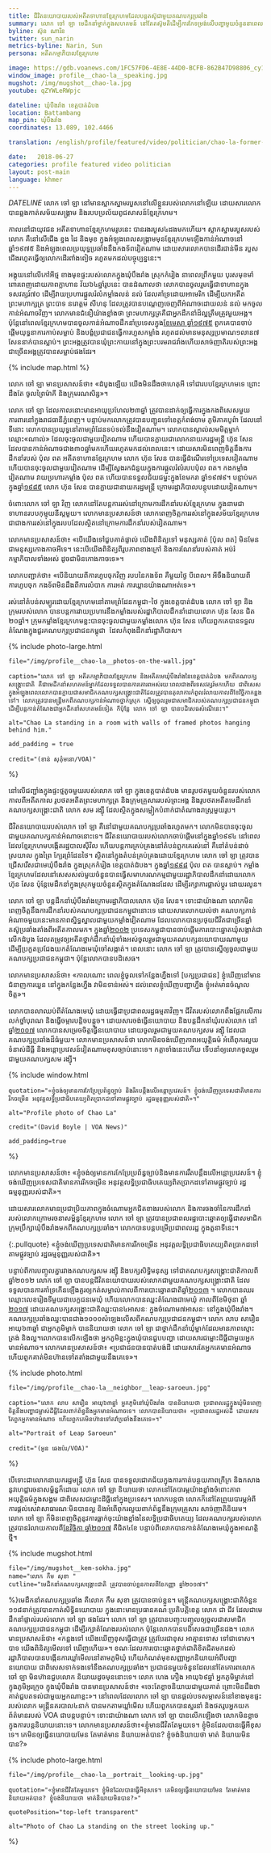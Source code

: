 ```yaml
---
title: ជីវិត​នយោបាយ​របស់​អតីតទាហាន​ខ្មែរ​ក្រហមដែល​បន្ត​តស៊ូ​ជាមួយគណបក្ស​ប្រឆាំង
summary: លោក ចៅ ឡា មេដឹកនាំ​ម្នាក់​ក្នុង​សហគមន៍ នៅតែ​តស៊ូ​មតិ​ដើម្បី​ការ​កែ​ទម្រង់​លើ​បញ្ហា​មួយ​ចំនួន​នា​ពេល​បច្ចុប្បន្ន​នេះ ដែល​ដូច​គ្នា​នឹង​បញ្ហា​ដែល​បាន​ជំរុញ​ឲ្យ​លោក​សម្រេច​ចិត្ត​ចូលរួម​ជាមួយ​ខ្មែរ​ក្រហម​កាលពី​ជិត​៤០ឆ្នាំ​មុន។ បញ្ហា​ទាំង​នោះ​រួម​មាន អំពើអយុត្តិធម៌ អំពើ​ពុក​រលួយ សិទ្ធិ​ដីធ្លី និង​ការ​ធ្វើ​អន្តោប្រវេសន៍​របស់​ជនជាតិ​វៀតណាម​ដោយ​ខុសច្បាប់​មក​កម្ពុជា។
byline: ស៊ុន​ ណារិន
twitter: sun_narin
metrics-byline: Narin, Sun
persona: អតីតកម្មាភិបាលខ្មែរក្រហម

image: https://gdb.voanews.com/1FC57FD6-4E8E-44D0-BCFB-862B47D98806_cy10_w1023.jpg
window_image: profile__chao-la__speaking.jpg
mugshot: /img/mugshot__chao-la.jpg
youtube: qZYWLeRWpjc

dateline: ឃុំបឹងរាំង ខេត្តបាត់ដំបង
location: Battambang
map_pin: ឃុំបឹងរាំង
coordinates: 13.089, 102.4466

translation: /english/profile/featured/video/politician/chao-la-former-khmer-rouge-political-defection.html

date:   2018-06-27
categories: profile featured video politician
layout: post-main
language: khmer
---
```



$DATELINE$ លោក ចៅ ឡា នៅ​មាន​ស្លាកស្នាម​របួស​នៅ​លើ​​ខ្លួន​របស់​លោក​នៅ​ឡើយ ដោយសារ​លោក​បាន​ឆ្លង​កាត់សម័យ​​សង្រ្គាម និង​របប​ប្រល័យពូជសាសន៍ខ្មែរក្រហម។
 
កាលនៅ​ជា​​យុវជន​​ អតីត​ទាហាន​ខ្មែរ​ក្រហមរូប​នេះ ​បាន​រង​របួស​៤ដង​មក​ហើយ។ ​ស្លាកស្នាម​របួសរបស់លោក គឺ​នៅ​លើ​ជើង ខ្នង ដៃ និង​មុខ ក្នុង​អំឡុង​ពេល​សង្គ្រាម​មុន​ខ្មែរ​ក្រហម​ឡើង​កាន់​អំណាច​នៅ​ឆ្នាំ១៩៧៥ និង​អំឡុង​ពេល​ប្រយុទ្ធ​ប្រឆាំង​នឹង​កងទ័ព​វៀតណាម​​ ដោយសារលោក​បាន​ដើរ​ជាន់​មីន​ របួស​ជើង​​ រហូត​ធ្វើឲ្យ​លោក​ដើរ​ពាំងពៀច រហូត​មក​ដល់​បច្ចុប្បន្ន​នេះ។

អង្គុយ​នៅ​លើ​កៅអី​ថ្ម ខាង​មុខ​ផ្ទះ​របស់​លោក​ក្នុង​ឃុំ​បឹងរាំង ស្រុកកំរៀង នា​ពេល​ព្រឹក​មួយ បុរស​មុខ​មាំ ពោរ​ពេញ​ដោយ​ភាព​ក្លាហាន វ័យ​៦៤​ឆ្នាំ​រូប​នេះ បាន​ដំណាល​ថា លោក​បាន​ចូលរួម​ធ្វើ​ជា​ទាហាន​ក្នុង​ទសវត្សរ៍​៧០ ដើម្បី​វាយ​ប្រហារ​ផ្តួលរំលំ​កម្លាំង​លន់ នល់ ដែល​គាំទ្រ​ដោយ​អាមេរិក ដើម្បី​យក​អតីត​ព្រះមហាក្សត្រ ព្រះបាទ នរោត្តម សីហនុ ដែល​ត្រូវ​បាន​បណ្តេញ​ចេញ​ពី​អំណាច​ដោយ​លន់​ នល់ មក​ចូល​កាន់​អំណាច​វិញ។ លោក​មាន​ជំនឿ​យ៉ាង​ខ្លាំ​ង​ថា ព្រះមហាក្សត្រ​គឺ​ជា​អ្នក​ដឹក​នាំ​ដ៏​ល្អ​ត្រឹមត្រូវ​មួយអង្គ។ ប៉ុន្តែ​នៅ​ពេល​​ខ្មែរ​ក្រហម​បាន​ចូល​កាន់​អំណាច​ដឹកនាំ​ប្រទេស​ក្នុង<a href="#april_17_1975" class="trigger__factbox">​ខែ​មេសា ឆ្នាំ​១៩៧៥</a> ពួកគេ​បាន​ចាប់​ផ្តើម​យុទ្ធនាការ​កាប់​សម្លាប់ និង​បង្ខំ​ប្រជាជន​ធ្វើ​ការ​ហួស​កម្លាំង រហូត​ដល់​មាន​មនុស្ស​ប្រមាណ​១លាន​៧​សែន​នាក់​បាន​ស្លាប់។ ព្រះអង្គ​ត្រូវ​បាន​ឃុំ​ព្រះ​កាយ​នៅ​ក្នុង​ព្រះ​បរម​រាជ​វាំង​ ហើយ​សាច់ញាតិរបស់​ព្រះ​អង្គ​ជា​ច្រើនអង្គ​ត្រូវ​បាន​សម្លាប់​ផង​ដែរ។



{% include map.html %}




លោក ចៅ ឡា មាន​ប្រសាសន៍​ថា៖ «ដំបូង​ឡើយ យើង​មិន​ដឹង​ថា​ហេតុអី​ ទៅ​ជា​របប​ខ្មែរ​ក្រហម​ទេ ព្រោះ​ដឹង​តែ ចូល​ព្រៃ​ម៉ាគី និង​ក្រុម​រណសិរ្ស»។

លោក ចៅ ឡា ដែល​កាល​នោះ​មាន​អាយុ​ប្រហែល​២៣​ឆ្នាំ  ត្រូវ​បាន​ដាក់​ឲ្យ​ធ្វើការ​ក្នុង​កង​ពិសេស​មួយ ការពារ​នៅ​ក្នុង​រាជធានី​ភ្នំពេញ។ បន្ទាប់​មក​លោក​ត្រូវ​បាន​បញ្ជូន​ទៅ​​ខេត្ត​កំពង់ចាម ភូមិភាគ​បូព៌ា ដែល​នៅ​ទី​នោះ​ លោក​បាន​ប្រយុទ្ធ​នៅ​តាម​ព្រំដែន​ទប់ទល់​នឹង​វៀតណាម។ លោក​បាន​ស្គាល់​សមមិត្ត​​ម្នាក់​ឈ្មោះ«ណាល់» ដែល​ចុះ​ចូល​ជាមួយ​វៀតណាម ហើយ​បាន​ក្លាយ​ជា​លោក​នាយករដ្ឋមន្រ្តី ហ៊ុន សែន ដែល​បាន​កាន់​អំណាច​ជាង​៣០​ឆ្នាំ​មក​ហើយ​រហូត​មក​ដល់​ពេល​នេះ។
ដោយសារ​មិន​ពេញ​ចិត្ត​នឹង​ការ​ដឹកនាំ​របស់​ ប៉ុល ពត អតីត​ទាហាន​ខ្មែរ​ក្រហម លោក ហ៊ុន សែន បាន​ធ្វើ​ដំណើរ​ទៅ​ប្រទេស​វៀតណាម ហើយ​បាន​ចុះចូល​ជាមួយ​វៀតណាម ដើម្បី​ស្វែង​រក​ជំនួយ​ក្នុង​ការ​ផ្តួល​រំលំ​របប​ប៉ុល ពត។ កង​កម្លាំង​វៀតណាម វាយ​ប្រហារ​កម្លាំង ​ប៉ុល ពត ហើយ​បាន​ទទួល​ជ័យ​ជម្នះ​ក្នុង​ខែ​មករា ឆ្នាំ​១៩៧៩។ បន្ទាប់​មក​ក្នុង​ឆ្នាំ<a href="#jan_14_1985" class="trigger__factbox">​១៩៨៥</a> លោក​ ហ៊ុន សែន បាន​ក្លាយ​ជា​នាយក​រដ្ឋមន្រ្តី ក្រោម​រដ្ឋាភិបាល​បន្តុបដោយ​វៀតណាម។ 
 
ចំពោះ​លោក ចៅ ឡា វិញ លោក​នៅ​តែ​បន្ត​ការ​រស់នៅ​ក្រោម​ការ​ដឹកនាំ​របស់​ខ្មែរ​ក្រហម ក្នុង​នាម​ជា​ទាហាន​របប​កុម្មុយនីស្តមួយ។ លោក​មានប្រសាសន៍​ថា​​ លោកពេញ​ចិត្តការ​រស់​នៅ​ក្នុង​សម័យ​ខ្មែរ​ក្រហម​ ជាជាង​ការ​រស់​នៅ​ក្នុង​របប​ដែល​ស្ថិត​នៅ​ក្រោម​ការ​ដឹកនាំ​របស់​វៀតណាម។
 
លោក​មាន​ប្រសាសន៍​ថា៖ «បើ​យើង​ទៅ​ជួប​គាត់​ផ្ទាល់ យើង​ពិនិត្យ​ទៅ មនុស្ស​គាត់ [ប៉ុល ពត] មិនមែន​ជា​មនុស្ស​កោងកាច​អីទេ។​ នេះ​បើ​យើង​ពិនិត្យ​ពី​រូបភាព​ខាង​ក្រៅ និង​ការ​ណែនាំ​របស់​គាត់ អប់រំ​កម្មាភិបាល​ទាំង​អស់ ដូចជា​មិន​កោងកាច​ទេ»។ 
 
លោក​បញ្ជាក់​ថា៖ «បើ​និយាយ​ពីការហូប​ចុក​វិញ របបនៃ​កងទ័ព គឺ​មួយថ្ងៃ បីពេល។​ អីចឹង​និយាយពីការហូបចុក កងទ័ពមិនដឹងពីការលំបាក ការអត់ ការ​ឃ្លានយ៉ាងណាអត់ទេ»។

រស់​នៅ​តំបន់​សម្បូរ​ដោយ​ខ្មែរ​ក្រហម​នៅ​តាម​ព្រំដែន​កម្ពុជា-ថៃ ក្នុង​ខេត្ត​បាត់ដំបង លោក ចៅ ឡា និង​ក្រុម​របស់​លោក បាន​បន្ត​ការ​វាយ​ប្រហារ​នឹង​កម្លាំង​របស់​រដ្ឋាភិបាល​ដឹកនាំ​ដោយ​លោក ហ៊ុន សែន ជិត​២០​ឆ្នាំ។ ក្រុម​កម្លាំង​ខ្មែរ​ក្រហម​ខ្លះ​បាន​ចុះ​ចូល​ជាមួយ​កម្លាំង​លោក ហ៊ុន សែន ហើយ​ពួកគេ​បាន​ទទួល​តំណែង​ក្នុងជួរគណបក្ស​ប្រជាជន​កម្ពុជា ​ ដែល​កំពុង​ដឹកនាំ​រដ្ឋាភិបាល។

{% include photo-large.html 

	file="/img/profile__chao-la__photos-on-the-wall.jpg"

	caption="លោក ចៅ ឡា អតីត​កម្មាភិបាល​ខ្មែរ​ក្រហម និង​អតីត​មេឃុំ​បឹងរាំង​នៃ​ខេត្ត​បាត់ដំបង មក​ពី​គណបក្ស​សង្គ្រោះជាតិ ​គឺជា​មេដឹកនាំ​សហគមន៍​ម្នាក់​ដែល​ទទួល​បាន​ការ​គោរព​​អស់​រយៈពេល​ជាង​ពីរ​ទសវត្សរ៍​មក​ហើយ ជា​ពិសេស ក្នុង​អំឡុង​ពេល​លោក​បាន​ក្លាយ​ជា​សមាជិក​គណបក្ស​សង្គ្រោះ​ជាតិ​ដែល​ត្រូវបាន​តុលាការ​កំពូល​រំលាយ​កាលពី​ខែ​វិច្ឆិកា​កន្លង​ទៅ។ លោក​ត្រូវបាន​មន្ត្រី​មក​ពី​គណបក្ស​កាន់​អំណាច​ថ្នាក់​ស្រុក ស្នើ​ឲ្យ​ចូលរួម​ជា​សមាជិក​របស់​គណបក្ស​ប្រជាជន​កម្ពុជា ដើម្បី​បន្ត​កាន់​តំណែង​ជា​អ្នក​ដឹកនាំ​សហគមន៍​ទៀត ក៏​ប៉ុន្តែ លោក​ ចៅ​ ឡា បាន​បដិសេធ​សំណើ​នេះ។"

	alt="Chao La standing in a room with walls of framed photos hanging behind him."

	add_padding = true

	credit="(ខាន់ សុគុំមនោ/VOA)"

%}




នៅ​លើ​ជញ្ជាំង​ក្នុង​ផ្ទះ​ថ្ម​តូច​មួយ​របស់​លោក​ ចៅ ឡា ក្នុង​ខេត្ត​បាត់ដំបង មាន​រូប​ថត​មួយ​ចំនួន​របស់​លោក​កាល​ពី​អតីត​កាល រូបថត​អតីត​ព្រះមហាក្សត្រ និង​ក្រុមគ្រួសារ​របស់​ព្រះអង្គ និង​រូបថត​អតីត​មេដឹកនាំ​គណបក្ស​សង្គ្រោះជាតិ លោក សម រង្ស៊ី  ដែល​ស្ថិត​ក្នុង​សម្លៀក​បំពាក់​ជា​តំណាងរាស្រ្ត​មួយ​រូប។

ជីវិត​នយោបាយ​របស់​លោក ចៅ ឡា គឺ​នៅ​ជាមួយ​គណបក្ស​ប្រឆាំង​រហូត​មក។ លោក​មិន​បាន​ចុះចូល​ជាមួយ​គណបក្ស​កាន់​អំណាច​នោះ​ទេ។ ជីវិត​នយោបាយ​របស់​លោក​ចាប់​ផ្តើម​នៅ​ក្នុង​ឆ្នាំ​១៩៩៤ នៅ​ពេល​ដែល​ខ្មែរ​ក្រហម​បង្កើត​រដ្ឋបាល​ស៊ីវិល ហើយ​បន្ត​ការ​គ្រប់គ្រង​នៅ​តំបន់​ពួកគេ​រស់​នៅ គឺ​នៅ​តំបន់​ដាច់ស្រយាល ក្នុង​ព្រៃ ក្បែរ​ព្រំដែន​ថៃ។ 
ស្ថិត​នៅ​ក្នុង​តំបន់​គ្រប់គ្រង​ដោយ​ខ្មែរ​ក្រហម លោក​ ចៅ ឡា ត្រូវ​បានជ្រើស​រើស​ជា​មេឃុំ​បឹងរាំង ក្នុង​ស្រុក​កំរៀង ខេត្ត​បាត់ដំបង។ ក្នុង​ឆ្នាំ<a href="#march_1998" class="trigger__factbox">​១៩៩៨</a> ប៉ុល ពត បាន​ស្លាប់។ កម្លាំង​ខ្មែរ​ក្រហម​ដែល​នៅ​សេសសល់​មួយ​ចំនួន​ បាន​ធ្វើស​មាហរណកម្ម​ជាមួយ​រដ្ឋាភិបាល​ដឹកនាំ​ដោយ​លោក ហ៊ុន សែន ប៉ុន្តែ​មេដឹកនាំ​ក្នុង​ស្រុក​មួយ​ចំនួន​ស្ថិត​ក្នុង​តំណែង​ដដែល ដើម្បី​រក្សា​ការ​ផ្លាស់​ប្តូរ ដោយ​រលូន។
 
លោក ចៅ ឡា បន្ត​ដឹកនាំ​ឃុំ​បឹងរាំង​ក្រោម​រដ្ឋាភិបាល​លោក ហ៊ុន សែន។ ទោះ​ជា​យ៉ាងណា លោក​មិន​ពេញ​ចិត្ត​នឹង​ការ​ដឹកនាំ​របស់​គណបក្ស​ប្រជាជន​កម្ពុជា​នោះ​ទេ ដោយ​សារ​លោក​យល់​ថា គណបក្ស​កាន់​អំណាច​មួយ​នេះ​មាន​ភាព​ស្និទ្ធស្នាល​ជាមួយ​កម្លាំង​វៀតណាម ដែល​លោក​បាន​ប្រថុយ​ជីវិត​ជា​ច្រើន​ឆ្នាំ​តស៊ូ​ប្រឆាំង​តាំង​ពី​អតីត​កាល​មក។
ក្នុង​ឆ្នាំ<a href="#feb_3_2002" class="trigger__factbox">២០០២</a> ប្រទេស​កម្ពុជា​បាន​ចាប់​ផ្តើម​ការ​បោះឆ្នោត​ឃុំ​សង្កាត់​ជា​លើក​ដំបូង ដែល​តម្រូវ​ឲ្យ​អតីត​ថ្នាក់ដឹកនាំឃុំ​ទាំង​អស់​ចូលរួម​ជាមួយ​គណបក្ស​នយោបាយ​ណាមួយ ដើម្បី​ប្រកួត​ប្រជែង​យក​តំណែង​មេឃុំ​ចៅសង្កាត់។ ពេល​នោះ លោក ចៅ ឡា ត្រូវ​បាន​​ស្នើ​ឲ្យ​ចូល​ជាមួយ​គណបក្ស​ប្រជាជន​កម្ពុជា។ ប៉ុន្តែ​លោក​បាន​បដិសេធ។
 
លោក​មាន​ប្រសាសន៍​ថា៖ «កាលណោះ ពេល​ខ្ញុំ​ចូល​ទៅ​កន្លែង​ហ្នឹង​ទៅ​ [បក្ស​ប្រជាជន] ខ្ញុំ​ឃើញ​នៅ​មាន​ជំនាញការ​យួន នៅ​ក្នុង​កន្លែង​ហ្នឹង វា​មិន​ទាន់​អស់។ ​ដល់ពេលខ្ញុំ​ឃើញ​បញ្ហា​ហ្នឹង ខ្ញុំ​អត់​មាន​ចំណូល​ចិត្ត»។
 
លោក​បាន​លាឈប់​ពី​តំណែង​មេឃុំ ដោយ​ធ្វើ​ជា​ប្រជាពលរដ្ឋ​ធម្មតា​វិញ។ ជីវិត​របស់​លោក​ពឹង​ផ្អែក​លើ​ការ​លក់​ថ្នាំ​បុរាណ និងធ្វើ​ចម្ការ​បន្តិច​បន្តួច។ ដោយ​សារ​ចង់​ធ្វើ​នយោបាយ និង​បន្ត​ដឹកនាំ​ឃុំ​របស់​លោក នៅ​ឆ្នាំ<a href="#april_2007" class="trigger__factbox">​២០០៧</a> លោក​បាន​សម្រេច​ចិត្ត​ធ្វើ​នយោបាយ ដោយ​ចូលរួម​ជាមួយ​គណបក្ស​សម រង្ស៊ី  ដែល​ជា​គណបក្ស​ប្រឆាំង​ដ៏ធំមួយ។ លោក​មាន​ប្រសាសន៍ថា លោកមិន​ចង់​ឃើញ​ភាព​អយុត្តិធម៌ អំពើ​ពុករលួយ ទំនាស់ដីធ្លី និង​អន្តោប្រវេសន៍​វៀតណាម​ខុស​ច្បាប់នោះ​ទេ។ កត្តា​ទាំង​នេះ​ហើយ ទើប​នាំ​ឲ្យ​លោក​ចូលរួម​ជាមួយ​គណបក្ស​សម រង្ស៊ី។


{% include window.html

	quotation="«ខ្ញុំ​ចង់​ឲ្យ​មាន​ការ​កែប្រែ​ប្រព័ន្ធច្បាប់​ និង​​រឹត​បន្តឹង​លើ​អន្តោប្រវេសន៍។ ខ្ញុំ​ចង់​ឃើញ​ប្រទេស​ជាតិ​មាន​ការ​រីក​ចម្រើន អនុវត្ត​លទ្ធិ​ប្រជាធិបតេយ្យ​ពិត​ប្រាកដ​ទៅ​តាម​ផ្លូវ​ច្បាប់ រដ្ឋធម្មនុញ្ញ​របស់​ជាតិ»។"

	alt="Profile photo of Chao La"

	credit="(David Boyle | VOA News)"

	add_padding=true

%}



លោក​មាន​ប្រសាសន៍​ថា៖ «ខ្ញុំ​ចង់​ឲ្យ​មាន​ការ​កែប្រែ​ប្រព័ន្ធច្បាប់​ និង​​មាន​ការ​រឹត​បន្តឹង​លើ​អន្តោប្រវេសន៍។ ខ្ញុំ​ចង់​ឃើញ​ប្រទេស​ជាតិ​មាន​ការ​រីក​ចម្រើន អនុវត្ត​លទ្ធិ​ប្រជាធិបតេយ្យ​ពិត​ប្រាកដ​ទៅ​តាម​ផ្លូវ​ច្បាប់ រដ្ឋធម្មនុញ្ញ​របស់​ជាតិ»។
 
ដោយសារ​លោក​មាន​ប្រជាប្រិយភាព​ក្នុង​ចំណោម​អ្នក​ជិត​ខាង​របស់​លោក និង​ការ​ចងចាំ​នៃការ​ដឹកនាំ​របស់​លោក​ក្រោម​រចនា​សម្ព័ន្ធ​ខ្មែរ​ក្រហម លោក ចៅ ឡា ត្រូវ​បាន​ប្រជាពលរដ្ឋ​បោះឆ្នោត​ឲ្យ​ធ្វើ​ជា​សមាជិកក្រុមប្រឹក្សា​ឃុំបឹងរាំងមក​ពី​គណបក្ស​ប្រឆាំង។ លោក​បាន​បន្ត​បម្រើ​ប្រជាពលរដ្ឋ ក្នុង​តួនាទីនេះ។ 


{:.pullquote}
«ខ្ញុំ​ចង់​ឃើញ​ប្រទេស​ជាតិ​មាន​ការ​រីក​ចម្រើន អនុវត្ត​លទ្ធិ​ប្រជាធិបតេយ្យ​ពិត​ប្រាកដ​ទៅ​តាម​ផ្លូវ​ច្បាប់ រដ្ឋធម្មនុញ្ញ​របស់​ជាតិ»។



 
បន្ទាប់​ពីការ​បញ្ចូល​គ្នា​រវាង​គណបក្ស​សម រង្ស៊ី និង​បក្ស​សិទ្ធិ​មនុស្ស ទៅ​ជា​គណបក្ស​សង្រ្គោះ​ជាតិ ​កាល​ពី​ឆ្នាំ​២០១២ លោក ចៅ ឡា បាន​បន្ត​ជីវិត​នយោបាយ​របស់​លោក​ជាមួយ​គណបក្ស​សង្រ្គោះជាតិ ដែល​ទទួល​បាន​ការ​គាំទ្រ​កើន​ឡើង​គួរ​ឲ្យ​កត់​សម្គាល់​កាល​ពី​ការ​បោះឆ្នោត​ជាតិ​ឆ្នាំ<a href="#july_28_2013" class="trigger__factbox">​២០១៣</a> ។ លោក​បាន​ឈរ​ឈ្មោះ​លេខ​រៀង​ទីមួយ​ជា​បេក្ខជន​មេឃុំ ហើយ​លោក​បាន​ឈ្នះ​តំណែង​ជា​មេឃុំ កាល​ពី​ខែ​មិថុនា ឆ្នាំ<a href="#june_2017" class="trigger__factbox">​២០១៧</a> ដោយគណបក្សសង្គ្រោះជាតិ​ឈ្នះ​បាន​៤​អាសនៈ ក្នុង​ចំណោម​៧អាសនៈ នៅក្នុងឃុំបឹងរាំង។ គណបក្ស​ប្រឆាំង​ឈ្នះ​បានជាង១០០០​សំឡេង​លើ​សពីគណបក្ស​ប្រជាជន​កម្ពុជា។
លោក លាប សារឿន អាយុ​៦៣​ឆ្នាំ ជា​អ្នក​ភូមិ​ម្នាក់ បាន​និយាយ​ថា លោក ចៅ ឡា ជា​ថ្នាក់ដឹកនាំឃុំ​ម្នាក់​ដែល​មាន​ភាព​ស្មោះត្រង់ និង​ល្អ។ ​លោកបានលើកឡើងថា អ្នក​ភូមិខ្លះ​ក្នុង​ឃុំ​បាន​ជួបបញ្ហា​ ដោយ​សារ​ជម្លោះដីធ្លីជាមួយ​អ្នក​មាន​អំណាច។ 
លោក​មានប្រសាសន៍​ថា៖ «ប្រជាជន​បាន​បាត់បង់​ដី​ ដោយសារ​តែ​អ្នក​គេ​​មាន​អំណាច ហើយ​ពួក​គាត់​មិន​ហ៊ាន​ទៅ​តតាំង​ជាមួយ​នឹង​គេ​ទេ»។


{% include photo.html 

	file="/img/profile__chao-la__neighbor__leap-saroeun.jpg"

	caption="លោក លាប ​សារឿន ​អាយុ​៦៣ឆ្នាំ អ្នក​ភូមិ​នៅ​ឃុំ​បឹងរាំង បាន​និយាយ​ថា ប្រជា​ពលរដ្ឋ​ក្នុង​ឃុំ​មិន​ពេញ​ចិត្ត​នឹង​បញ្ហា​ជម្លាស់​ដីធ្លី​ដែល​ពាក់ព័ន្ធ​នឹង​អ្នក​មាន​អំណាច​ទេ។ លោក​បាន​និយាយ​ថា៖ «‍ប្រជាពលរដ្ឋ​អស់ដី ដោយសារ​តែ​ពួក​អ្នក​មាន​អំណាច ហើយ​ពួក​គេ​មិន​ហ៊ាន​ទៅ​តវ៉ា​ប្រឆាំង​នឹង​គេ​ទេ»។"

	alt="Portrait of Leap Saroeun"

	credit="(អូន ឆេងប៉រ/VOA)"
%}
 


បើ​ទោះជា​លោក​នាយករដ្ឋមន្រ្តី ហ៊ុន ​សែន បាន​ទទួល​ជោគជ័យ​ក្នុង​ការ​កាត់បន្ថយ​ភាពក្រីក្រ និង​កសាង​នូវ​ហេដ្ឋារចនាសម្ព័ន្ធ​ក៏​ដោយ លោក ចៅ ឡា និយាយ​ថា លោក​នៅ​តែ​បារម្ភ​យ៉ាង​ខ្លាំង​ចំពោះភាពអយុត្តិធម៌ក្នុងសង្គម ជាពិសេស​ជម្លោះ​ដីធ្លី​នៅ​ក្នុង​ប្រទេស។ លោក​បន្តថា លោក​ក៏​នៅ​តែ​ព្រួយ​បារម្ភ​អំពី​ការ​ផ្តល់សេវាសាធារណៈ​មិន​បាន​ល្អ និង​អំពើ​ពុករលួយពាក់​ព័ន្ធ​នឹង​ក្រុមគ្រួសារ សាច់ញាតិនិយម។ លោក ចៅ ឡា ក៏​មិន​ពេញចិត្ត​នូវ​ការ​ធ្លាក់ចុះ​យ៉ាង​ខ្លាំង​នៃ​លទ្ធិប្រជាធិបតេយ្យ ដែល​គណបក្ស​របស់​លោក ត្រូវ​បាន​រំលាយ​កាល​ពី<a href="#nov_16_2017" class="trigger__factbox">​ខែ​វិច្ឆិកា ឆ្នាំ​២០១៧</a> គឺ​ជិត​៤​ខែ​ បន្ទាប់ពី​លោក​បានកាន់តំណែង​មេឃុំក្នុងអាណត្តិថ្មី​។





{% include mugshot.html

	file="/img/mugshot__kem-sokha.jpg"
	name="លោក កឹម សុខា "
	cutline="មេដឹកនាំ​គណបក្ស​សង្គ្រោះជាតិ ​ត្រូវ​បាន​ចាប់​ខ្លួន​កាលពី​ខែ​កញ្ញា ឆ្នាំ២០១៧។"

%}មេដឹកនាំ​គណបក្ស​ប្រឆាំង​ គឺ​លោក កឹម សុខា ត្រូវ​បាន​ចាប់​ខ្លួន។ មន្រ្តី​គណបក្ស​សង្រ្គោះជាតិ​ចំនួន​១១៨​នាក់​ត្រូវ​បានកាត់សិទ្ធិ​នយោបាយ ក្នុង​នោះ​មាន​ប្រធានគណៈ​ប្រតិបត្តិខេត្ត លោក​ ជា ជីវ ដែល​ជាមេដឹកនាំផ្ទាល់​របស់​លោក ចៅ ឡា ផង​ដែរ។
លោក ចៅ ឡា ត្រូវ​បាន​បញ្ចុះបញ្ចូល​ឲ្យ​ចូល​ជាសមាជិកគណបក្ស​ប្រជាជន​កម្ពុជា ដើម្បី​រក្សា​តំណែងរ​បស់លោក ប៉ុន្តែ​លោក​បាន​បដិសេធ​ជា​ច្រើន​ដង។
លោក​មាន​ប្រសាសន៍​ថា៖ «កន្លង​ទៅ យើង​ឃើញ​ខុស​ធ្វើ​ជា​ត្រូវ ត្រូវ​បែរ​ជា​ខុស អា​គ្មាន​ទោស​ ទៅ​ជា​ទោស។ បាទ យើង​ពិនិត្យ​មើល​ទៅ​ ឃើញ​ហើយ»។
ខណៈ​ដែល​ការ​បោះឆ្នោត​ថ្នាក់ជាតិខិតជិត​មក​ដល់ រដ្ឋាភិបាល​បាន​បង្កើន​ការ​ឃ្លាំមើល​នៅ​តាម​ភូមិ​ឃុំ ហើយ​កំណត់​មុខសញ្ញា​អ្នក​និយាយ​អំពី​បញ្ហា​នយោបាយ​ ជាពិសេស​ទាក់ទង​ទៅ​នឹង​គណបក្ស​ប្រឆាំង។
ប្រជាជន​មួយ​ចំនួន​ដែល​នៅតែ​គោរពលោក ចៅ ឡា មិន​ហ៊ាន​ជួប​លោក​ និយាយ​ដូច​មុន​នោះទេ។
លោក ហេង ភឿង អាយុ​៦៩​ឆ្នាំ អ្នក​ភូមិ​ម្នាក់​នៅ​ក្នុង​ភូមិ​អូរក្រូច ក្នុង​ឃុំ​បឹង​រាំង បាន​មាន​ប្រសាសន៍​ថា៖ «ចេះ​តែ​ខ្លាច​និយាយ​ជាមួយ​គាត់ ​ព្រោះ​មិន​ដឹង​ថា គាត់​ជួប​តទល់​ជាមួយ​អ្នក​ណា​ខ្លះ»។
នៅ​ពេល​ដែល​លោក ចៅ ឡា បានផ្តល់​បទសម្ភាសន៍​នៅ​ខាង​មុខ​ផ្ទះ​របស់​លោក មន្រ្តី​នគរបាល​​៤នាក់ បាន​មក​តាម​ឃ្លាំ​មើល ហើយ​ពួកគេ​បានសួរ​នាំ​​ និង​ថត​រូប​អ្នក​យក​ព័ត៌មាន​របស់​ VOA ​ជា​បន្ត​បន្ទាប់។ ទោះ​ជាយ៉ាងណា លោក ចៅ ឡា បានលើក​ឡើង​​ថា ​លោក​មិន​ខ្លាច​ក្នុង​ការ​បន្ត​និយាយ​នោះ​ទេ។
លោក​មានប្រសាសន៍​ថា៖​ «ខ្ញុំ​មាន​ជីវិត​តែ​មួយ​ទេ។ ខ្ញុំ​មិន​ដែល​បាន​ធ្វើ​អី​ខុស​ទេ។ ​គេ​មិន​ឲ្យ​ធ្វើ​នយោបាយ​មែន តែ​មាត់​មាន និយាយ​អត់​បាន? ខ្ញុំ​ចង់និយាយ​ថា មាត់ ​និយាយ​មិន​បាន?»




{% include photo-large.html 

	file="/img/profile__chao-la__portrait__looking-up.jpg"

	quotation="«ខ្ញុំ​មាន​ជីវិត​តែ​មួយ​ទេ។ ខ្ញុំ​មិន​ដែល​បាន​ធ្វើ​អីខុស​ទេ។ ​គេ​មិន​ឲ្យ​ធ្វើ​នយោបាយ​មែន តែ​មាត់​មាន និយាយ​អត់​បាន? ខ្ញុំ​ចង់និយាយ​ថា មាត់​និយាយ​មិន​បាន?»"

	quotePosition="top-left transparent"

	alt="Photo of Chao La standing on the street looking up."

%}




